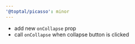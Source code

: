 ```yaml
---
'@toptal/picasso': minor
---
```


- add new `onCollapse` prop
- call `onCollapse` when collapse button is clicked
